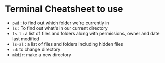 # Terminal Cheatsheet to use

* `pwd` : to find out which folder we're currently in
* `ls` : To find out what's in our current directory
* `ls-l` : a list of files and folders along with permissions, owner and date last  modified
* `ls-al` :   a list of files and folders including hidden files
* `cd`: to change directory
* `mkdir`: make a new directory
